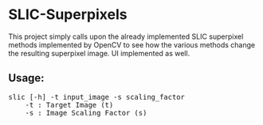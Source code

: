 # SLIC-Superpixels
This project simply calls upon the already implemented SLIC superpixel methods implemented by OpenCV to see how the various methods change the resulting superpixel image. UI implemented as well.

## Usage:
<pre>
slic [-h] -t input_image -s scaling_factor
    -t : Target Image (t)
    -s : Image Scaling Factor (s)
            </pre>

